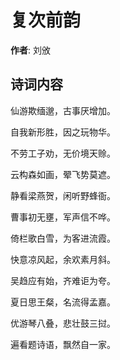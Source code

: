 # 复次前韵

**作者**: 刘攽

## 诗词内容

仙游欺缅邈，古事厌增加。

自我新形胜，因之玩物华。

不劳工子劝，无价境天赊。

云构森如画，翚飞势莫遮。

静看梁燕贺，闲听野蜂衙。

曹事初无壅，军声信不哗。

倚栏歌白雪，为客进流霞。

快意凉风起，余欢素月斜。

吴趋应有始，齐难讵为夸。

夏日思王粲，名流得孟嘉。

优游琴八叠，悲壮鼓三挝。

遍看题诗语，飘然自一家。

